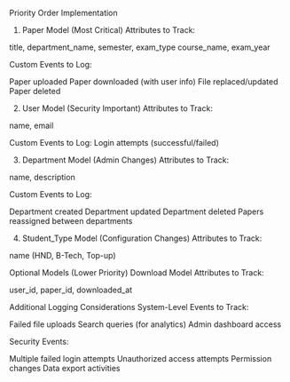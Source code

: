 Priority Order Implementation
1. Paper Model (Most Critical)
Attributes to Track:

title,  department_name, semester, exam_type
course_name, exam_year

Custom Events to Log:

Paper uploaded
Paper downloaded (with user info)
File replaced/updated
Paper deleted

2. User Model (Security Important)
Attributes to Track:

name, email

Custom Events to Log:
Login attempts (successful/failed)

3. Department Model (Admin Changes)
Attributes to Track:

name, description

Custom Events to Log:

Department created
Department updated
Department deleted
Papers reassigned between departments

4. Student_Type Model (Configuration Changes)
Attributes to Track:

name (HND, B-Tech, Top-up)


Optional Models (Lower Priority)
Download Model
Attributes to Track:

user_id, paper_id, downloaded_at


Additional Logging Considerations
System-Level Events to Track:

Failed file uploads
Search queries (for analytics)
Admin dashboard access

Security Events:

Multiple failed login attempts
Unauthorized access attempts
Permission changes
Data export activities